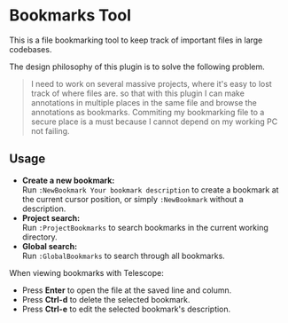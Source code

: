 # Bookmarks Tool

This is a file bookmarking tool to keep track of important files in large codebases.

The design philosophy of this plugin is to solve the following problem.

> I need to work on several massive projects, where it's easy to lost track of where files are.
> so that with this plugin I can make annotations in multiple places in the same file and
> browse the annotations as bookmarks. Commiting my bookmarking file to a secure place is a must
> because I cannot depend on my working PC not failing.

## Usage

- **Create a new bookmark:**  
  Run `:NewBookmark Your bookmark description` to create a bookmark at the current cursor position, or simply `:NewBookmark` without a description.
- **Project search:**  
  Run `:ProjectBookmarks` to search bookmarks in the current working directory.
- **Global search:**  
  Run `:GlobalBookmarks` to search through all bookmarks.

When viewing bookmarks with Telescope:
- Press **Enter** to open the file at the saved line and column.
- Press **Ctrl-d** to delete the selected bookmark.
- Press **Ctrl-e** to edit the selected bookmark's description.

